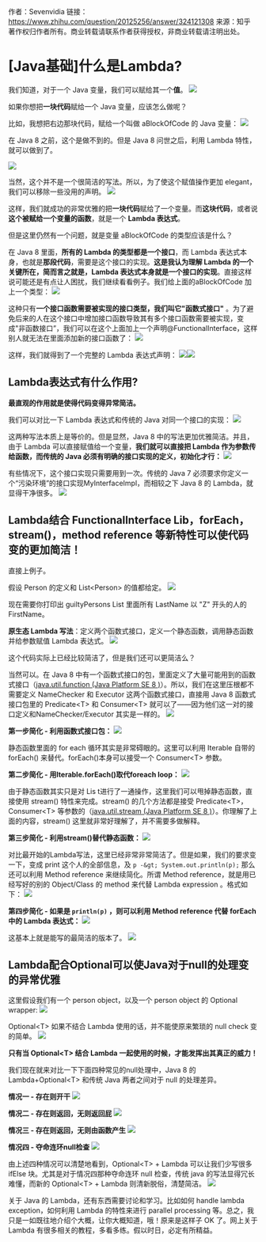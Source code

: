 
作者：Sevenvidia
链接：https://www.zhihu.com/question/20125256/answer/324121308
来源：知乎
著作权归作者所有。商业转载请联系作者获得授权，非商业转载请注明出处。

# [Java基础]什么是Lambda?

我们知道，对于一个 Java 变量，我们可以赋给其一个**值**。
![](https://img-blog.csdn.net/20180327200701839?watermark/2/text/aHR0cHM6Ly9ibG9nLmNzZG4ubmV0L3FxXzI5ODIwOTAx/font/5a6L5L2T/fontsize/400/fill/I0JBQkFCMA==/dissolve/70)

如果你想把**一块代码**赋给一个 Java 变量，应该怎么做呢？

比如，我想把右边那块代码，赋给一个叫做 aBlockOfCode 的 Java 变量：
![](https://imgconvert.csdnimg.cn/aHR0cHM6Ly9waWMzLnpoaW1nLmNvbS84MC92Mi0xY2M4N2U4MmZiYTA4NzJjMmNhZTNmZWUwOGU4ZmU0MV9oZC5qcGc?x-oss-process=image/format，png)

在 Java 8 之前，这个是做不到的。但是 Java 8 问世之后，利用 Lambda 特性，就可以做到了。

![](https://imgconvert.csdnimg.cn/aHR0cHM6Ly9waWMzLnpoaW1nLmNvbS84MC92Mi0xNDVhNTU2ZDg2ODA2YzMxNjMzOTFhMTM0MjhlM2YwM19oZC5qcGc?x-oss-process=image/format，png)

当然，这个并不是一个很简洁的写法。所以，为了使这个赋值操作更加 elegant，我们可以移除一些没用的声明。
![](https://imgconvert.csdnimg.cn/aHR0cHM6Ly9waWMxLnpoaW1nLmNvbS84MC92Mi1hNzEyNzUzYjQyOTcyZTA5NGE1NDhhZTAyZmE4Mjk4N19oZC5qcGc?x-oss-process=image/format，png)

这样，我们就成功的非常优雅的把**一块代码**赋给了一个变量。而**这块代码**，或者说**这个被赋给一个变量的函数**，就是一个 **Lambda 表达式**。

但是这里仍然有一个问题，就是变量 aBlockOfCode 的类型应该是什么？

在 Java 8 里面，**所有的 Lambda 的类型都是一个接口**，而 Lambda 表达式本身，也就是**那段代码**，需要是这个接口的实现。**这是我认为理解 Lambda 的一个关键所在，简而言之就是，Lambda 表达式本身就是一个接口的实现**。直接这样说可能还是有点让人困扰，我们继续看看例子。我们给上面的aBlockOfCode 加上一个类型：
![](https://imgconvert.csdnimg.cn/aHR0cHM6Ly9waWMxLnpoaW1nLmNvbS84MC92Mi01NWRlNjYwNjBiNGNiNzAxOTNkZGM3ZmVhMjAxYjI1N19oZC5qcGc?x-oss-process=image/format，png)

这种只有**一个接口函数需要被实现的接口类型，我们叫它"函数式接口"** 。为了避免后来的人在这个接口中增加接口函数导致其有多个接口函数需要被实现，变成"非函数接口”，我们可以在这个上面加上一个声明@FunctionalInterface，这样别人就无法在里面添加新的接口函数了：
![](https://imgconvert.csdnimg.cn/aHR0cHM6Ly9waWMxLnpoaW1nLmNvbS84MC92Mi0yYzU3ZTc0MTFkZTIyN2QxZWIwOWMzMjdkMDFmYjc2Nl9oZC5qcGc?x-oss-process=image/format，png)

这样，我们就得到了一个完整的 Lambda 表达式声明：
![](https://imgconvert.csdnimg.cn/aHR0cHM6Ly9waWM0LnpoaW1nLmNvbS84MC92Mi0wMmVlZGM1MjhmY2VlMTE1ZjVlZDBiN2IwNDU4NDZkN19oZC5qcGc?x-oss-process=image/format，png)![](https://imgconvert.csdnimg.cn/aHR0cHM6Ly9waWM0LnpoaW1nLmNvbS84MC92Mi1iM2M5YWQwM2E1MzMzZjVlNjFjM2VlODE4NjIxMDYzNF9oZC5qcGc?x-oss-process=image/format，png)

## Lambda表达式有什么作用?

**最直观的作用就是使得代码变得异常简洁。**

我们可以对比一下 Lambda 表达式和传统的 Java 对同一个接口的实现：
![](https://imgconvert.csdnimg.cn/aHR0cHM6Ly9waWMxLnpoaW1nLmNvbS84MC92Mi1kYmQ0NmNmOWQxODhkMGZkZTI1ZGI3MDBjMjNkY2M3OV9oZC5qcGc?x-oss-process=image/format，png)

这两种写法本质上是等价的。但是显然，Java 8 中的写法更加优雅简洁。并且，由于 Lambda 可以直接赋值给一个变量，**我们就可以直接把 Lambda 作为参数传给函数，而传统的 Java 必须有明确的接口实现的定义，初始化才行：**
![](https://img-blog.csdn.net/20180327200729599?watermark/2/text/aHR0cHM6Ly9ibG9nLmNzZG4ubmV0L3FxXzI5ODIwOTAx/font/5a6L5L2T/fontsize/400/fill/I0JBQkFCMA==/dissolve/70)

有些情况下，这个接口实现只需要用到一次。传统的 Java 7 必须要求你定义一个“污染环境”的接口实现MyInterfaceImpl，而相较之下 Java 8 的 Lambda，就显得干净很多。
![](https://imgconvert.csdnimg.cn/aHR0cHM6Ly9waWMxLnpoaW1nLmNvbS84MC92Mi00MTNkNzEyZmI3NGI4NDA2NTAyYWYwNTAzMWNmOGQ0Y19oZC5qcGc?x-oss-process=image/format，png)

## Lambda结合 FunctionalInterface Lib，forEach，stream()，method reference 等新特性可以使代码变的更加简洁！

直接上例子。

假设 Person 的定义和 List&lt;Person&gt; 的值都给定。
![](https://imgconvert.csdnimg.cn/aHR0cHM6Ly9waWMzLnpoaW1nLmNvbS84MC92Mi0wMmFlMTRiNGMzNDFlMjMwM2FlODZlMmRhNmEwMzhhMl9oZC5qcGc?x-oss-process=image/format，png)

现在需要你打印出 guiltyPersons List 里面所有 LastName 以 "Z" 开头的人的 FirstName。

**原生态 Lambda 写法**：定义两个函数式接口，定义一个静态函数，调用静态函数并给参数赋值 Lambda 表达式。
![](https://imgconvert.csdnimg.cn/aHR0cHM6Ly9waWM0LnpoaW1nLmNvbS84MC92Mi1mZGVmNDE5MzRiZTg4MDRmYTI0NGU4OWM4NGE1NjdmMV9oZC5qcGc?x-oss-process=image/format，png)

这个代码实际上已经比较简洁了，但是我们还可以更简洁么？

当然可以。在 Java 8 中有一个函数式接口的包，里面定义了大量可能用到的函数式接口（[java.util.function (Java Platform SE 8 )](https://link.zhihu.com/?target=https%3A//docs.oracle.com/javase/8/docs/api/java/util/function/package-summary.html)）。所以，我们在这里压根都不需要定义 NameChecker 和 Executor 这两个函数式接口，直接用 Java 8 函数式接口包里的 Predicate&lt;T&gt; 和 Consumer&lt;T&gt; 就可以了——因为他们这一对的接口定义和NameChecker/Executor 其实是一样的。
![](https://imgconvert.csdnimg.cn/aHR0cHM6Ly9waWMyLnpoaW1nLmNvbS84MC92Mi1hZDViM2U4ZDIyNWJmOWU2ZDk4OGM2ZGM4MzgxOTYzN19oZC5qcGc?x-oss-process=image/format，png)

**第一步简化 - 利用函数式接口包：**
![](https://imgconvert.csdnimg.cn/aHR0cHM6Ly9waWM0LnpoaW1nLmNvbS84MC92Mi00OTMxNjhkMWE3MjEyMGQ2OWIwZDEzYjQ3MTFjM2M5Zl9oZC5qcGc?x-oss-process=image/format，png)

静态函数里面的 for each 循环其实是非常碍眼的。这里可以利用 Iterable 自带的 forEach() 来替代。forEach()本身可以接受一个 Consumer&lt;T&gt;  参数。

**第二步简化 - 用Iterable.forEach()取代foreach loop：**
![](https://imgconvert.csdnimg.cn/aHR0cHM6Ly9waWMxLnpoaW1nLmNvbS84MC92Mi1iZGQ2ZjVhNmRiZjY1YjU3ODA4MGY3YjdhZDVhYjZjZl9oZC5qcGc?x-oss-process=image/format，png)

由于静态函数其实只是对 Lis t进行了一通操作，这里我们可以甩掉静态函数，直接使用 stream() 特性来完成。stream() 的几个方法都是接受 Predicate&lt;T&gt;，Consumer&lt;T&gt; 等参数的（[java.util.stream (Java Platform SE 8 )](https://link.zhihu.com/?target=https%3A//docs.oracle.com/javase/8/docs/api/java/util/stream/package-summary.html)）。你理解了上面的内容，stream() 这里就非常好理解了，并不需要多做解释。

**第三步简化 - 利用stream()替代静态函数：**
![](https://imgconvert.csdnimg.cn/aHR0cHM6Ly9waWMxLnpoaW1nLmNvbS84MC92Mi1lMTk2ZDk4N2Y4NTJiOWI4ZTI2YTZhOWRhYzY0OGEwNl9oZC5qcGc?x-oss-process=image/format，png)

对比最开始的Lambda写法，这里已经非常非常简洁了。但是如果，我们的要求变一下，变成 print 这个人的全部信息，及 `p -&gt; System.out.println(p);` 那么还可以利用 Method reference 来继续简化。所谓 Method reference，就是用已经写好的别的 Object/Class 的 method 来代替 Lambda expression 。格式如下：
![](https://imgconvert.csdnimg.cn/aHR0cHM6Ly9waWMzLnpoaW1nLmNvbS84MC92Mi0xMjYyMjMyNmE1NjgyMjg1Y2UyMzVkOTYyOTFmM2JiOF9oZC5qcGc?x-oss-process=image/format，png)

**第四步简化 - 如果是 `println(p)` ，则可以利用 Method reference 代替 forEach 中的 Lambda 表达式：**
![](https://imgconvert.csdnimg.cn/aHR0cHM6Ly9waWM0LnpoaW1nLmNvbS84MC92Mi1mMjllNjU2OWQwMjY1YjkxNzk0NTY1YWU4MWQ1NDI2NV9oZC5qcGc?x-oss-process=image/format，png)

这基本上就是能写的最简洁的版本了。
![](https://imgconvert.csdnimg.cn/aHR0cHM6Ly9waWMxLnpoaW1nLmNvbS84MC92Mi1hZDJiNDNhZjUyMmVhMTIxZDNiNzUxYzRhMGY4ODFjNl9oZC5qcGc?x-oss-process=image/format，png)

## Lambda配合Optional可以使Java对于null的处理变的异常优雅

这里假设我们有一个 person object，以及一个 person object 的 Optional wrapper:
![](https://imgconvert.csdnimg.cn/aHR0cHM6Ly9waWMzLnpoaW1nLmNvbS84MC92Mi1lNzhkNzFiOTY5OTUwNGU0NmQ4NmQ3N2FhYmVjNDJjZl9oZC5qcGc?x-oss-process=image/format，png)

Optional&lt;T&gt; 如果不结合 Lambda 使用的话，并不能使原来繁琐的 null check 变的简单。
![](https://imgconvert.csdnimg.cn/aHR0cHM6Ly9waWMxLnpoaW1nLmNvbS84MC92Mi1jZTgyZTJjM2U2OWNhYWI5YWNkZWM5ZDRlNDJjZGUwZV9oZC5qcGc?x-oss-process=image/format，png)

**只有当 Optional&lt;T&gt; 结合 Lambda 一起使用的时候，才能发挥出其真正的威力！**

我们现在就来对比一下下面四种常见的null处理中，Java 8 的 Lambda+Optional&lt;T&gt; 和传统 Java 两者之间对于 null 的处理差异。

**情况一 - 存在则开干**
![](https://imgconvert.csdnimg.cn/aHR0cHM6Ly9waWMxLnpoaW1nLmNvbS84MC92Mi1mNDEzMDUwMDljOTNlZmZhOGZlMDQ3NjMxZDUzNDJlZF9oZC5qcGc?x-oss-process=image/format，png)

**情况二 - 存在则返回，无则返回屁**
![](https://imgconvert.csdnimg.cn/aHR0cHM6Ly9waWM0LnpoaW1nLmNvbS84MC92Mi1jZmEwZTMyOThiYTk0ZWZhMjlkYzljYjhiMzIzNTZmZV9oZC5qcGc?x-oss-process=image/format，png)

**情况三 - 存在则返回，无则由函数产生**
![](https://imgconvert.csdnimg.cn/aHR0cHM6Ly9waWMyLnpoaW1nLmNvbS84MC92Mi00MDkxYmI5NjZhYzU3NWZkODNkNWZhMDdkZDdjMmRjZV9oZC5qcGc?x-oss-process=image/format，png)

**情况四 - 夺命连环null检查**
![](https://imgconvert.csdnimg.cn/aHR0cHM6Ly9waWMxLnpoaW1nLmNvbS84MC92Mi03YmMwYWM4NmNkMjlhMWNlYTkyYTg1M2Q3M2Y0MWNlY19oZC5qcGc?x-oss-process=image/format，png)

由上述四种情况可以清楚地看到，Optional&lt;T&gt; + Lambda 可以让我们少写很多 ifElse 块。尤其是对于情况四那种夺命连环 null 检查，传统 java 的写法显得冗长难懂，而新的 Optional&lt;T&gt; + Lambda 则清新脱俗，清楚简洁。
![](https://imgconvert.csdnimg.cn/aHR0cHM6Ly9waWM0LnpoaW1nLmNvbS84MC92Mi1lNmI2NTNjZDZlY2VkMDMzNzZkNWZlYjJlNTk0M2JlM19oZC5qcGc?x-oss-process=image/format，png)

关于 Java 的 Lambda，还有东西需要讨论和学习。比如如何 handle lambda exception，如何利用 Lambda 的特性来进行 parallel processing 等。总之，我只是一如既往地介绍个大概，让你大概知道，哦！原来是这样子 OK 了。网上关于 Lambda 有很多相关的教程，多看多练。假以时日，必定有所精益。

